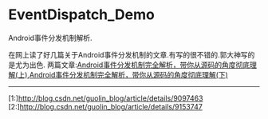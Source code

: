 # EventDispatch_Demo

Android事件分发机制解析.

在网上读了好几篇关于Android事件分发机制的文章.有写的很不错的.郭大神写的是尤为出色.
两篇文章:[Android事件分发机制完全解析，带你从源码的角度彻底理解(上)](http://blog.csdn.net/guolin_blog/article/details/9097463),[Android事件分发机制完全解析，带你从源码的角度彻底理解(下)](2)
















---------
[1:]http://blog.csdn.net/guolin_blog/article/details/9097463
[2:]http://blog.csdn.net/guolin_blog/article/details/9153747